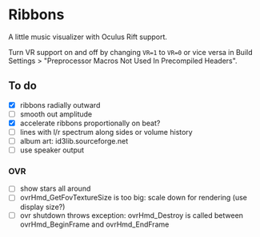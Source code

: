 # Ribbons

A little music visualizer with Oculus Rift support.

Turn VR support on and off by changing `VR=1` to `VR=0` or vice versa in Build Settings > "Preprocessor Macros Not Used In Precompiled Headers".

## To do

- [X] ribbons radially outward
- [ ] smooth out amplitude
- [X] accelerate ribbons proportionally on beat?
- [ ] lines with l/r spectrum along sides or volume history
- [ ] album art: id3lib.sourceforge.net
- [ ] use speaker output

### OVR

- [ ] show stars all around
- [ ] ovrHmd_GetFovTextureSize is too big: scale down for rendering (use display size?)
- [ ] ovr shutdown throws exception: ovrHmd_Destroy is called between ovrHmd_BeginFrame and ovrHmd_EndFrame
